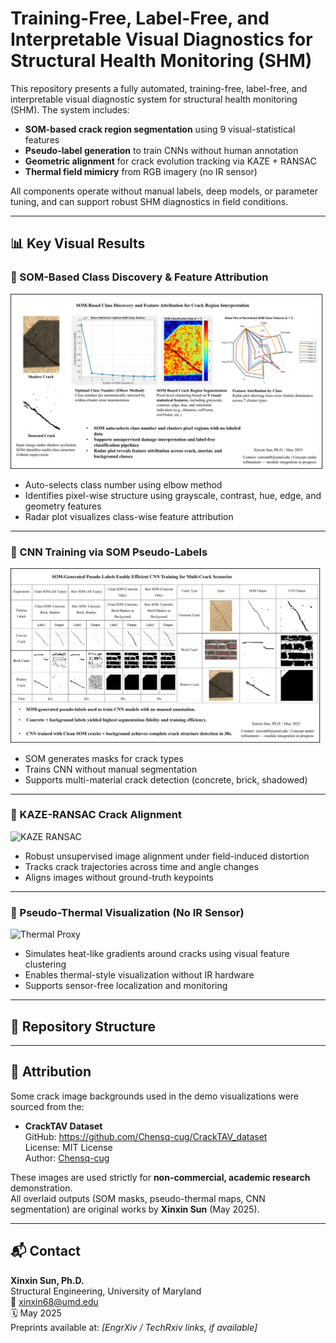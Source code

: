 # Training-Free, Label-Free, and Interpretable Visual Diagnostics for Structural Health Monitoring (SHM)

This repository presents a fully automated, training-free, label-free, and interpretable visual diagnostic system for structural health monitoring (SHM). The system includes:

- **SOM-based crack region segmentation** using 9 visual-statistical features
- **Pseudo-label generation** to train CNNs without human annotation
- **Geometric alignment** for crack evolution tracking via KAZE + RANSAC
- **Thermal field mimicry** from RGB imagery (no IR sensor)

All components operate without manual labels, deep models, or parameter tuning, and can support robust SHM diagnostics in field conditions.

---

## 📊 Key Visual Results

### 🔹 SOM-Based Class Discovery & Feature Attribution
![SOM Classification](./figures/Explainable_SOM_Clustering_For_CrackAnalysis_XSun.png)

- Auto-selects class number using elbow method
- Identifies pixel-wise structure using grayscale, contrast, hue, edge, and geometry features
- Radar plot visualizes class-wise feature attribution

---

### 🔹 CNN Training via SOM Pseudo-Labels
![CNN Pseudo Labels](./figures/Figure_CNN_SOM_PseudoLabel_Strategies_XSun_May2025.png)

- SOM generates masks for crack types
- Trains CNN without manual segmentation
- Supports multi-material crack detection (concrete, brick, shadowed)

---

### 🔹 KAZE-RANSAC Crack Alignment
![KAZE RANSAC](./figures/PerspectiveCorrection_CrackEvolution_KAZE_RANSAC_XSun.png.png)

- Robust unsupervised image alignment under field-induced distortion
- Tracks crack trajectories across time and angle changes
- Aligns images without ground-truth keypoints

---

### 🔹 Pseudo-Thermal Visualization (No IR Sensor)
![Thermal Proxy](./figures/SOM_Thermal_Mimicry_XSun_May2025.png.png)

- Simulates heat-like gradients around cracks using visual feature clustering
- Enables thermal-style visualization without IR hardware
- Supports sensor-free localization and monitoring

---

## 📁 Repository Structure


---

## 📄 Attribution

Some crack image backgrounds used in the demo visualizations were sourced from the:

- **CrackTAV Dataset**  
  GitHub: https://github.com/Chensq-cug/CrackTAV_dataset  
  License: MIT License  
  Author: [Chensq-cug](https://github.com/Chensq-cug)

These images are used strictly for **non-commercial, academic research** demonstration.  
All overlaid outputs (SOM masks, pseudo-thermal maps, CNN segmentation) are original works by **Xinxin Sun** (May 2025).

---

## 📬 Contact

**Xinxin Sun, Ph.D.**  
Structural Engineering, University of Maryland  
📧 xinxin68@umd.edu  
🗓️ May 2025  
Preprints available at: *[EngrXiv / TechRxiv links, if available]*  
